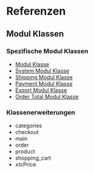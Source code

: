 # Referenzen

## Modul Klassen

### Spezifische Modul Klassen

- [Modul Klasse](module-class.md)
- [System Modul Klasse](module-system.md)
- [Shipping Modul Klasse](module-shipping.md)
- [Payment Modul Klasse](module-payment.md)
- [Export Modul Klasse](module-export.md)
- [Order Total Modul Klasse](module-order-total.md)

### Klassenerweiterungen

- categories
- checkout
- main
- order
- product
- shopping_cart
- xtcPrice

